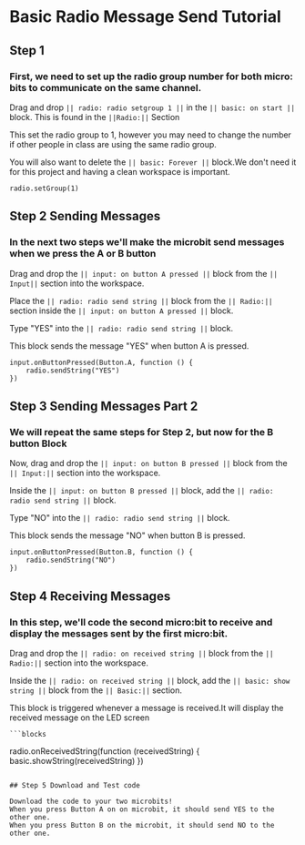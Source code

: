 # Basic Radio Message Send Tutorial

## Step 1 
### First, we need to set up the radio group number for both micro: bits to communicate on the same channel.

Drag and drop ``|| radio: radio setgroup 1 ||`` in the ``|| basic: on start ||`` block. This is found in the ``||Radio:||`` Section

This set the radio group to 1, however you may need to change the number if other
people in class are using the same radio group.

You will also want to delete the ``|| basic: Forever ||`` block.We don't need it for this project
and having a clean workspace is important. 

```blocks
radio.setGroup(1)
```


## Step 2 Sending Messages
### In the next two steps we'll make the microbit send messages when we press the A or B button

Drag and drop the ``|| input: on button A pressed ||`` block from the ``|| Input||`` section into the workspace.

Place the ``|| radio: radio send string ||`` block from the ``|| Radio:||`` section inside the ``|| input: on button A pressed ||`` block.

Type "YES" into the ``|| radio: radio send string ||`` block.

This block sends the message "YES" when button A is pressed.



```blocks
input.onButtonPressed(Button.A, function () {
    radio.sendString("YES")
})
```

## Step 3 Sending Messages Part 2
### We will repeat the same steps for Step 2, but now for the B button Block

Now, drag and drop the ``|| input: on button B pressed ||`` block from the ``|| Input:||`` section into the workspace.

Inside the ``|| input: on button B pressed ||`` block, add the ``|| radio: radio send string ||`` block.

Type "NO" into the ``|| radio: radio send string ||`` block.

This block sends the message "NO" when button B is pressed.



```blocks
input.onButtonPressed(Button.B, function () {
    radio.sendString("NO")
})
```

## Step 4 Receiving Messages
### In this step, we'll code the second micro:bit to receive and display the messages sent by the first micro:bit.

Drag and drop the ``|| radio: on received string ||`` block from the ``|| Radio:||`` section into the workspace.

Inside the ``|| radio: on received string ||`` block, add the ``|| basic: show string ||`` block from the ``|| Basic:||`` section.

This block is triggered whenever a message is received.It will display the received message on the LED screen

    ```blocks
radio.onReceivedString(function (receivedString) {
    basic.showString(receivedString)
})
```

## Step 5 Download and Test code

Download the code to your two microbits! 
When you press Button A on on microbit, it should send YES to the other one.
When you press Button B on the microbit, it should send NO to the other one.